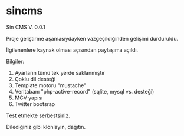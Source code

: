 sincms
======

Sin CMS V. 0.0.1

Proje geliştirme aşamasıydayken vazgeçildiğinden gelişimi durduruldu.

İlgilenenlere kaynak olması açısından paylaşıma açıldı.

Bilgiler:

  1. Ayarların tümü tek yerde saklanmıştır
  2. Çoklu dil desteği
  2. Template motoru "mustache"
  3. Veritabanı "php-active-record" (sqlite, mysql vs. desteği)
  4. MCV yapısı
  5. Twitter bootsrap

Test etmekte serbestsiniz.

Dilediğiniz gibi klonlayın, dağıtın.
